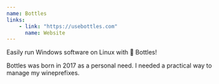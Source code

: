 ```yaml
---
name: Bottles
links: 
    - link: "https://usebottles.com"
      name: Website
---
```

<p>Easily run Windows software on Linux with 🍷 Bottles!</p>
<p>Bottles was born in 2017 as a personal need. I needed a practical way to manage my wineprefixes. </p>
